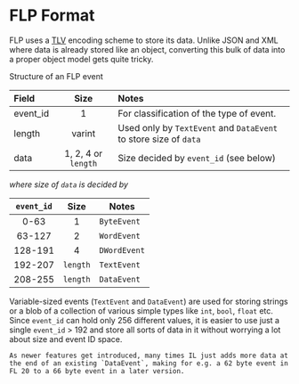 # FLP Format

FLP uses a [TLV](https://en.wikipedia.org/wiki/Type%E2%80%93length%E2%80%93value) encoding scheme to store its data. Unlike JSON and XML where data is already stored like an object, converting this bulk of data into a proper object model gets quite tricky.

Structure of an FLP event

Field    | Size                | Notes
:------- | :-----------------: | :---------------------------------------------------------------
event_id | 1                   | For classification of the type of event.
length   | varint              | Used only by `TextEvent` and `DataEvent` to store size of `data`
data     | 1, 2, 4 or `length` | Size decided by `event_id` (see below)

*where size of `data` is decided by*

`event_id` | Size     | Notes
:--------: | :------: | ------------
0-63       | 1        | `ByteEvent`
63-127     | 2        | `WordEvent`
128-191    | 4        | `DWordEvent`
192-207    | `length` | `TextEvent`
208-255    | `length` | `DataEvent`

Variable-sized events (`TextEvent` and `DataEvent`) are used for storing strings or a blob of a collection of various simple types like `int`, `bool`, `float` etc. Since `event_id` can hold only 256 different values, it is easier to use just a single `event_id` > 192 and store all sorts of data in it without worrying a lot about size and event ID space.

```{admonition} More about DataEvents
As newer features get introduced, many times IL just adds more data at the end of an existing `DataEvent`, making for e.g. a 62 byte event in FL 20 to a 66 byte event in a later version.
```
